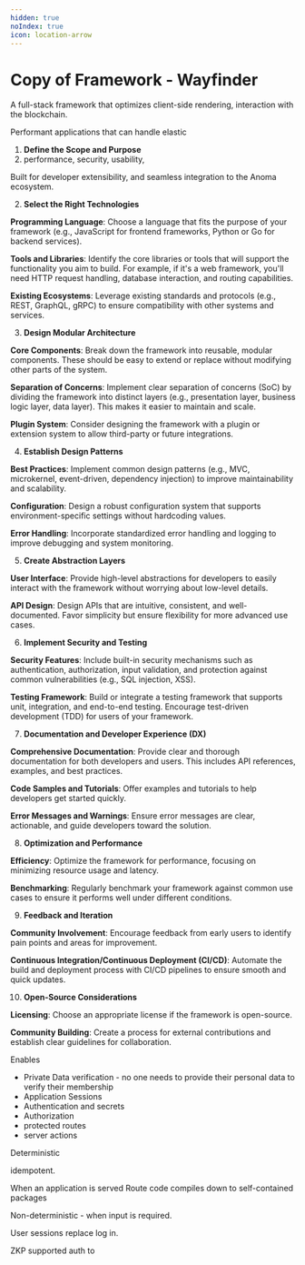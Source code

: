```yaml
---
hidden: true
noIndex: true
icon: location-arrow
---
```


# Copy of Framework - Wayfinder

A full-stack framework that optimizes client-side rendering, interaction with the blockchain.&#x20;



Performant applications that can handle elastic&#x20;

1. **Define the Scope and Purpose**
2. performance, security, usability,

Built for developer extensibility, and seamless integration to the Anoma ecosystem.&#x20;

2. **Select the Right Technologies**

**Programming Language**: Choose a language that fits the purpose of your framework (e.g., JavaScript for frontend frameworks, Python or Go for backend services).

**Tools and Libraries**: Identify the core libraries or tools that will support the functionality you aim to build. For example, if it's a web framework, you'll need HTTP request handling, database interaction, and routing capabilities.

**Existing Ecosystems**: Leverage existing standards and protocols (e.g., REST, GraphQL, gRPC) to ensure compatibility with other systems and services.

3. **Design Modular Architecture**

**Core Components**: Break down the framework into reusable, modular components. These should be easy to extend or replace without modifying other parts of the system.

**Separation of Concerns**: Implement clear separation of concerns (SoC) by dividing the framework into distinct layers (e.g., presentation layer, business logic layer, data layer). This makes it easier to maintain and scale.

**Plugin System**: Consider designing the framework with a plugin or extension system to allow third-party or future integrations.

4. **Establish Design Patterns**

**Best Practices**: Implement common design patterns (e.g., MVC, microkernel, event-driven, dependency injection) to improve maintainability and scalability.

**Configuration**: Design a robust configuration system that supports environment-specific settings without hardcoding values.

**Error Handling**: Incorporate standardized error handling and logging to improve debugging and system monitoring.

5. **Create Abstraction Layers**

**User Interface**: Provide high-level abstractions for developers to easily interact with the framework without worrying about low-level details.

**API Design**: Design APIs that are intuitive, consistent, and well-documented. Favor simplicity but ensure flexibility for more advanced use cases.

6. **Implement Security and Testing**

**Security Features**: Include built-in security mechanisms such as authentication, authorization, input validation, and protection against common vulnerabilities (e.g., SQL injection, XSS).

**Testing Framework**: Build or integrate a testing framework that supports unit, integration, and end-to-end testing. Encourage test-driven development (TDD) for users of your framework.

7. **Documentation and Developer Experience (DX)**

**Comprehensive Documentation**: Provide clear and thorough documentation for both developers and users. This includes API references, examples, and best practices.

**Code Samples and Tutorials**: Offer examples and tutorials to help developers get started quickly.

**Error Messages and Warnings**: Ensure error messages are clear, actionable, and guide developers toward the solution.

8. **Optimization and Performance**

**Efficiency**: Optimize the framework for performance, focusing on minimizing resource usage and latency.

**Benchmarking**: Regularly benchmark your framework against common use cases to ensure it performs well under different conditions.

9. **Feedback and Iteration**

**Community Involvement**: Encourage feedback from early users to identify pain points and areas for improvement.

**Continuous Integration/Continuous Deployment (CI/CD)**: Automate the build and deployment process with CI/CD pipelines to ensure smooth and quick updates.

10. **Open-Source Considerations**

**Licensing**: Choose an appropriate license if the framework is open-source.

**Community Building**: Create a process for external contributions and establish clear guidelines for collaboration.

Enables&#x20;

* Private Data verification - no one needs to provide their personal data to verify their membership
* Application Sessions&#x20;
* Authentication and secrets&#x20;
* Authorization&#x20;
* protected routes
* server actions&#x20;

Deterministic&#x20;

idempotent.&#x20;

When an application is served Route code compiles down to self-contained packages&#x20;

Non-deterministic - when input is required. &#x20;



User sessions replace log in.&#x20;

ZKP supported auth to&#x20;
